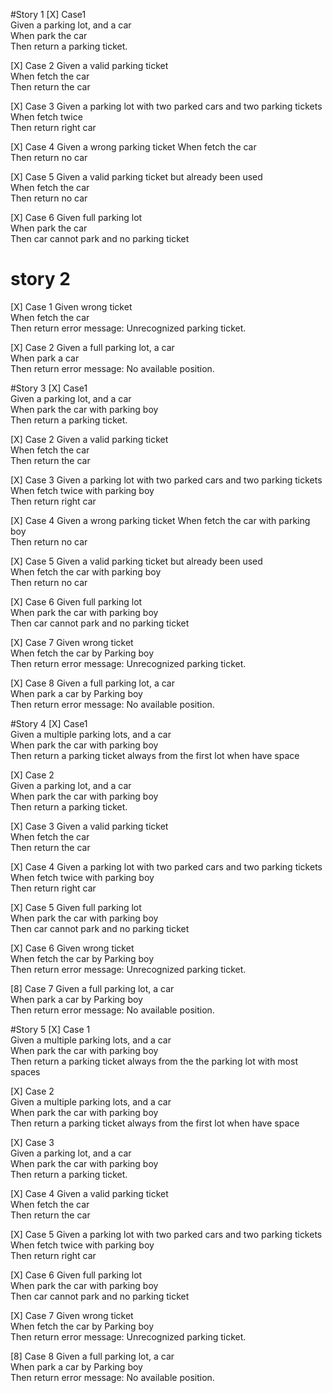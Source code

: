#Story 1
[X] Case1  
Given a parking lot, and a car  
When park the car  
Then return a parking ticket. 

[X] Case 2
Given a valid parking ticket  
When fetch the car   
Then return the car 

[X] Case 3
Given a parking lot with two parked cars and two parking tickets  
When fetch twice  
Then return right car 

[X] Case 4
Given a wrong parking ticket
When fetch the car  
Then return no car

[X] Case 5
Given a valid parking ticket but already been used  
When fetch the car  
Then return no car  

[X] Case 6
Given full parking lot  
When park the car  
Then car cannot park and no parking ticket  

# story 2
[X] Case 1
Given wrong ticket  
When fetch the car  
Then return error message: Unrecognized parking ticket.  

[X] Case 2
Given a full parking lot, a car  
When park a car  
Then return error message: No available position.   

#Story 3
[X] Case1  
Given a parking lot, and a car  
When park the car with parking boy  
Then return a parking ticket.

[X] Case 2
Given a valid parking ticket  
When fetch the car   
Then return the car

[X] Case 3
Given a parking lot with two parked cars and two parking tickets  
When fetch twice with parking boy  
Then return right car

[X] Case 4
Given a wrong parking ticket
When fetch the car with parking boy  
Then return no car

[X] Case 5
Given a valid parking ticket but already been used  
When fetch the car with parking boy  
Then return no car

[X] Case 6
Given full parking lot  
When park the car with parking boy  
Then car cannot park and no parking ticket  

[X] Case 7
Given wrong ticket  
When fetch the car by Parking boy  
Then return error message: Unrecognized parking ticket.

[X] Case 8
Given a full parking lot, a car  
When park a car by Parking boy  
Then return error message: No available position.  

#Story 4
[X] Case1  
Given a multiple parking lots, and a car  
When park the car with parking boy  
Then return a parking ticket always from the first lot when have space

[X] Case 2  
Given a parking lot, and a car  
When park the car with parking boy  
Then return a parking ticket.

[X] Case 3
Given a valid parking ticket  
When fetch the car   
Then return the car

[X] Case 4
Given a parking lot with two parked cars and two parking tickets  
When fetch twice with parking boy  
Then return right car

[X] Case 5
Given full parking lot  
When park the car with parking boy  
Then car cannot park and no parking ticket

[X] Case 6
Given wrong ticket  
When fetch the car by Parking boy  
Then return error message: Unrecognized parking ticket.

[8] Case 7
Given a full parking lot, a car  
When park a car by Parking boy  
Then return error message: No available position.  

#Story 5
[X] Case 1  
Given a multiple parking lots, and a car  
When park the car with parking boy  
Then return a parking ticket always from the the parking lot with most spaces  

[X] Case 2  
Given a multiple parking lots, and a car  
When park the car with parking boy  
Then return a parking ticket always from the first lot when have space

[X] Case 3  
Given a parking lot, and a car  
When park the car with parking boy  
Then return a parking ticket.

[X] Case 4
Given a valid parking ticket  
When fetch the car   
Then return the car

[X] Case 5
Given a parking lot with two parked cars and two parking tickets  
When fetch twice with parking boy  
Then return right car

[X] Case 6
Given full parking lot  
When park the car with parking boy  
Then car cannot park and no parking ticket

[X] Case 7
Given wrong ticket  
When fetch the car by Parking boy  
Then return error message: Unrecognized parking ticket.

[8] Case 8
Given a full parking lot, a car  
When park a car by Parking boy  
Then return error message: No available position.  


